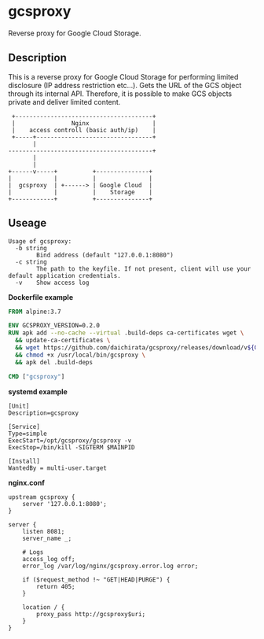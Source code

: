 # gcsproxy
Reverse proxy for Google Cloud Storage.

## Description
This is a reverse proxy for Google Cloud Storage for performing limited disclosure (IP address restriction etc...). Gets the URL of the GCS object through its internal API. Therefore, it is possible to make GCS objects private and deliver limited content.

```
 +---------------------------------------+
 |                Nginx                  |
 |    access controll (basic auth/ip)    |
 +-----+---------------------------------+
       |
-----------------------------------------+
       |
       |
+------v-----+          +---------------+
|            |          |               |
|  gcsproxy  | +------> | Google Cloud  |
|            |          |    Storage    |
+------------+          +---------------+
```

## Useage

```
Usage of gcsproxy:
  -b string
    	Bind address (default "127.0.0.1:8080")
  -c string
    	The path to the keyfile. If not present, client will use your default application credentials.
  -v	Show access log

```

**Dockerfile example**

``` dockerfile
FROM alpine:3.7

ENV GCSPROXY_VERSION=0.2.0
RUN apk add --no-cache --virtual .build-deps ca-certificates wget \
  && update-ca-certificates \
  && wget https://github.com/daichirata/gcsproxy/releases/download/v${GCSPROXY_VERSION}/gcsproxy_${GCSPROXY_VERSION}_amd64_linux -O /usr/local/bin/gcsproxy \
  && chmod +x /usr/local/bin/gcsproxy \
  && apk del .build-deps

CMD ["gcsproxy"]
```

**systemd example**

```
[Unit]
Description=gcsproxy

[Service]
Type=simple
ExecStart=/opt/gcsproxy/gcsproxy -v
ExecStop=/bin/kill -SIGTERM $MAINPID

[Install]
WantedBy = multi-user.target
```

**nginx.conf**

```
upstream gcsproxy {
    server '127.0.0.1:8080';
}

server {
    listen 8081;
    server_name _;

    # Logs
    access_log off;
    error_log /var/log/nginx/gcsproxy.error.log error;

    if ($request_method !~ "GET|HEAD|PURGE") {
        return 405;
    }

    location / {
        proxy_pass http://gcsproxy$uri;
    }
}
```
